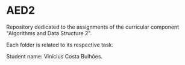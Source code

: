 # AED2
<p>Repository dedicated to the assignments of the curricular component "Algorithms and Data Structure 2".</p>
<p>Each folder is related to its respective task.</p>
<p>Student name: Vinícius Costa Bulhões.</p>
